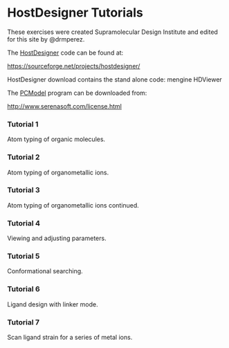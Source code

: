 # HostDesigner Tutorials

These exercises were created Supramolecular Design Institute and edited for this site by @drmperez. 

The [HostDesigner](https://sourceforge.net/projects/hostdesigner/) code can be found at:

https://sourceforge.net/projects/hostdesigner/

HostDesigner download contains the stand alone code:
  mengine
  HDViewer

The [PCModel](http://www.serenasoft.com/license.html) program can be downloaded from:

http://www.serenasoft.com/license.html


### Tutorial 1
Atom typing of organic molecules.

### Tutorial 2
Atom typing of organometallic ions.

### Tutorial 3
Atom typing of organometallic ions continued.

### Tutorial 4
Viewing and adjusting parameters.

### Tutorial 5
Conformational searching.

### Tutorial 6
Ligand design with linker mode.

### Tutorial 7
Scan ligand strain for a series of metal ions.
